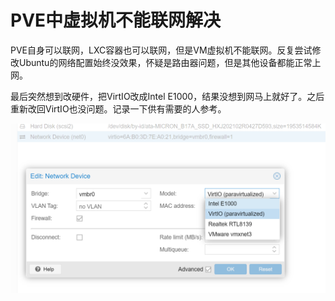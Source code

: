 # PVE中虚拟机不能联网解决



PVE自身可以联网，LXC容器也可以联网，但是VM虚拟机不能联网。反复尝试修改Ubuntu的网络配置始终没效果，怀疑是路由器问题，但是其他设备都能正常上网。

最后突然想到改硬件，把VirtIO改成Intel E1000，结果没想到网马上就好了。之后重新改回VirtIO也没问题。记录一下供有需要的人参考。





![image-20210405022118864](pve-network-error.assets/image-20210405022118864.png)

